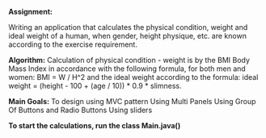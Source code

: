 **Assignment:**

Writing an application that calculates  the physical condition,
weight and ideal weight of a human, when gender, height
physique, etc. are known according to the exercise requirement.

**Algorithm:**
Calculation of physical condition - weight is by the BMI Body
Mass Index in accordance with the following formula, for both
men and women:  BMI = W / H^2
and the ideal weight according to the formula:
ideal weight = (height - 100 + (age / 10)) * 0.9 * slimness.

**Main Goals:**
To design using MVC pattern
Using Multi Panels
Using Group Of Buttons and Radio Buttons
Using sliders



**To start the calculations, run the class Main.java()**





	
